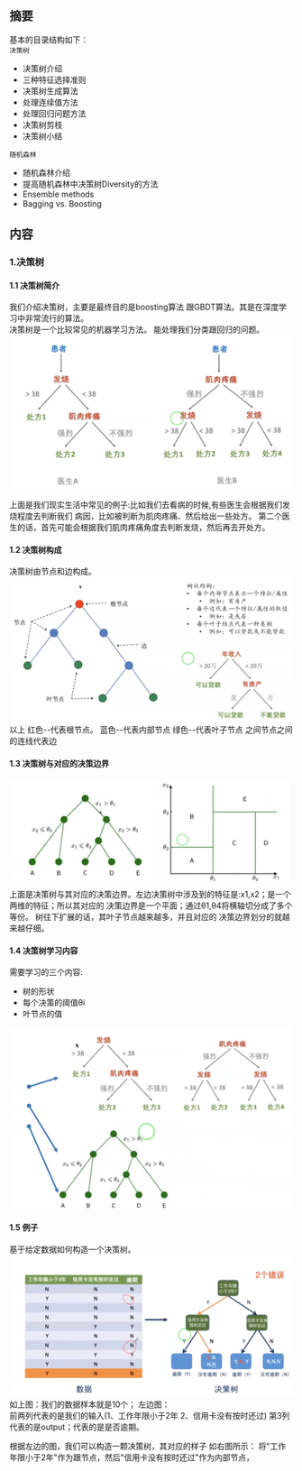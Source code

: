 ## 摘要
基本的目录结构如下：  
`决策树`   
* 决策树介绍
* 三种特征选择准则  
* 决策树生成算法  
* 处理连续值方法
* 处理回归问题方法  
* 决策树剪枝  
* 决策树小结  

`随机森林`  
* 随机森林介绍  
* 提高随机森林中决策树Diversity的方法  
* Ensemble methods  
* Bagging vs. Boosting  

## 内容

### 1.决策树
#### 1.1 决策树简介
  我们介绍决策树，主要是最终目的是boosting算法 跟GBDT算法。其是在深度学习中非常流行的算法。  
决策树是一个比较常见的机器学习方法。 能处理我们分类跟回归的问题。 
![](../images/42.png)  

  上面是我们现实生活中常见的例子:比如我们去看病的时候,有些医生会根据我们发烧程度去判断我们
病因，比如被判断为肌肉疼痛、然后给出一些处方。
  第二个医生的话，首先可能会根据我们肌肉疼痛角度去判断发烧，然后再去开处方。

#### 1.2 决策树构成  
  决策树由节点和边构成。
![](../images/43.png)   
  以上
     红色--代表根节点。
     蓝色--代表内部节点
     绿色--代表叶子节点
  之间节点之间的连线代表边
 

#### 1.3 决策树与对应的决策边界  
![](../images/44.png)  
上面是决策树与其对应的决策边界。左边决策树中涉及到的特征是:x1,x2；是一个两维的特征；所以其对应的
决策边界是一个平面；通过θ1,θ4将横轴切分成了多个等份。 树往下扩展的话，其叶子节点越来越多，并且对应的
决策边界划分的就越来越仔细。  
  
#### 1.4 决策树学习内容
   需要学习的三个内容:  
* 树的形状  
* 每个决策的阈值θi  
* 叶节点的值  

![](../images/45.png)  

#### 1.5 例子  
  基于给定数据如何构造一个决策树。  
![](../images/46.png)  
 如上图：我们的数据样本就是10个；
 左边图：  
   前两列代表的是我们的输入(1、工作年限小于2年 2、信用卡没有按时还过)  第3列代表的是output；代表的是是否逾期。  
  
根据左边的图，我们可以构造一颗决策树，其对应的样子 如右图所示：
将"工作年限小于2年"作为跟节点，然后"信用卡没有按时还过"作为内部节点，
